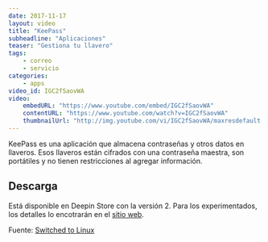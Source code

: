 ```yaml
---
date: 2017-11-17
layout: video
title: "KeePass"
subheadline: "Aplicaciones"
teaser: "Gestiona tu llavero"
tags:
    - correo
    - servicio
categories:
    - apps
video_id: IGC2fSaovWA
video:
    embedURL: "https://www.youtube.com/embed/IGC2fSaovWA"
    contentURL: "https://www.youtube.com/watch?v=IGC2fSaovWA"
    thumbnailUrl: "http://img.youtube.com/vi/IGC2fSaovWA/maxresdefault.jpg"
---
```

<!--more-->

KeePass es una aplicación que almacena contraseñas y otros datos en llaveros. Esos llaveros están cifrados con una contraseña maestra, son portátiles y no tienen restricciones al agregar información.

## Descarga

Está disponible en Deepin Store con la versión 2. Para los experimentados, los detalles lo encotrarán en el [sitio web](https://keepass.info/download.html).

Fuente: [Switched to Linux](https://www.youtube.com/channel/UCoryWpk4QVYKFCJul9KBdyw)
